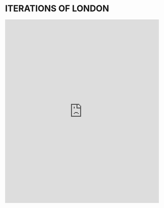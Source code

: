 # ITERATIONS OF LONDON

<iframe src="https://snazzymaps.com/embed/282813" width="100%" height="600px" style="border:none;"></iframe>
